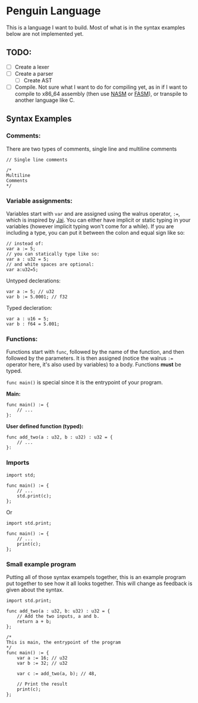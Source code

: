 # Penguin Language
This is a language I want to build. Most of what is in the syntax examples below are not implemented yet.

## TODO:
- [ ] Create a lexer
- [ ] Create a parser
    - [ ] Create AST
- [ ] Compile.
Not sure what I want to do for compiling yet, as in if I want to compile to x86_64 assembly (then use [NASM](https://nasm.us/) or [FASM](http://flatassembler.net/)), or transpile to another language like C.

## Syntax Examples
### Comments:
There are two types of comments, single line and multiline comments
```
// Single line comments
```
```
/*
Multiline
Comments
*/
```
### Variable assignments:
Variables start with `var` and are assigned using the walrus operator, `:=`,  which is inspired by [Jai](https://inductive.no/jai/). You can either have implicit or static typing in your variables (however implicit typing  won't come for a while). If you are including a type, you can put it between the colon and equal sign like so:
```
// instead of:
var a := 5;
// you can statically type like so:
var a : u32 = 5;
// and white spaces are optional:
var a:u32=5;
```

Untyped declerations:
```
var a := 5; // u32
var b := 5.0001; // f32
```

Typed decleration:
```
var a : u16 = 5;
var b : f64 = 5.001;
```

### Functions:
Functions start with `func`, followed by the name of the function, and then followed by the parameters. It is then assigned (notice the walrus `:=` operator here, it's also used by variables) to a body. Functions **must** be typed.

`func main()` is special since it is the entrypoint of your program.

**Main:**
```
func main() := {
    // ...
}:
```

**User defined function (typed):**
```
func add_two(a : u32, b : u32) : u32 = {
    // ...
}:
```

### Imports
```
import std;

func main() := {
    // ... 
	std.print(c);
};
```
Or
```
import std.print;

func main() := {
    // ...
	print(c);
};
```

### Small example program
Putting all of those syntax exampels together, this is an example program put 
together to see how it all looks together. This will change as feedback is given
about the syntax.
```
import std.print;

func add_two(a : u32, b: u32) : u32 = {
    // Add the two inputs, a and b.
	return a + b;	
};

/*
This is main, the entrypoint of the program
*/
func main() := {
	var a := 16; // u32
	var b := 32; // u32

	var c := add_two(a, b); // 48, 

    // Print the result
    print(c);
};
```

